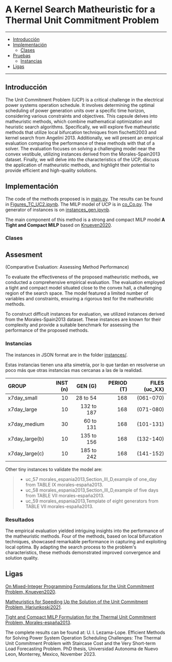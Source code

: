 # A Kernel Search Matheuristic for a Thermal Unit Commitment Problem
---
+ [Introducción](#introduccion)
+ [Implementación](#implementación)
  * [Clases](#clases)
+ [Pruebas](#pruebas)
  * [Instancias](#instancias)
+ [Ligas](#ligas)
---

## Introducción
The Unit Commitment Problem (UCP) is a critical challenge in the electrical power systems operation schedule. It involves determining the optimal scheduling of power generation units over a specific time horizon, considering various constraints and objectives. This capsule delves into matheuristic methods, which combine mathematical optimization and heuristic search algorithms. Specifically, we will explore five matheuristic methods that utilize local bifurcation techniques from fischetti2003 and kernel search from Angelini 2013. Additionally, we will present an empirical evaluation comparing the performance of these methods with that of a solver. The evaluation focuses on solving a challenging model near the convex vestibule, utilizing instances derived from the Morales-Spain2013 dataset. Finally, we will delve into the characteristics of the UCP, discuss the application of matheuristic methods, and highlight their potential to provide efficient and high-quality solutions.


## Implementación
The code of the methods proposed is in [main.py](main.py). The results can be found in [Figures_TC_UC2.ipynb](Figures_TC_UC2.ipynb). The MILP model of UCP is in [co_Co.py](co_Co.py). The generator of instances is on [instances_gen.ipynb](instances_gen.ipynb). 

The main component of this method is a strong and compact MILP model **A Tight and Compact MILP** based on [Knueven2020](https://pubsonline.informs.org/doi/10.1287/ijoc.2019.0944).

### Clases


## Assesment
(Comparative Evaluation: Assessing Method Performance)

To evaluate the effectiveness of the proposed matheuristic methods, we conducted a comprehensive empirical evaluation. The evaluation employed a tight and compact model situated close to the convex hall, a challenging region of the search space. The model featured a limited number of variables and constraints, ensuring a rigorous test for the matheuristic methods.

To construct difficult instances for evaluation, we utilized instances derived from the Morales-Spain2013 dataset. These instances are known for their complexity and provide a suitable benchmark for assessing the performance of the proposed methods.

### Instancias
The instances in JSON format are in the folder [instances/](instances/).

Estas instancias tienen una alta simetría, por lo que tardan en resolverse un poco más que otras instancias mas cercanas a las de la realidad.

|GROUP           |INST  (n)       |GEN   (G)       |PERIOD   (T)   |FILES (uc_XX)   |
| :------------- | -------------: | -------------: |-------------: |-------------:  |
|   x7day_small  | 10             |  28 to 54      | 168           | (061-070)      |90%
|   x7day_large  | 10             |  132 to 187    | 168           | (071-080)      |90%
|   x7day_medium    | 30             |  60 to 131     | 168           | (101-131)      |90%
|   x7day_large(b)  | 10             |  135 to 156    | 168           | (132-140)      |90%
|   x7day_large(c)  | 10             |  185 to 242    | 168           | (141-152)      |90%

Other tiny instances to validate the model are:
> - uc_57 morales_espania2013,Section_III_D,example of one_day from TABLE IX morales-españa2013.
> - uc_58 morales_espania2013,Section_III_D,example of five days from TABLE VII morales-españa2013.
> - uc_59 morales_espania2013,Template of eight generators from TABLE VII morales-españa2013.

### Resultados
The empirical evaluation yielded intriguing insights into the performance of the matheuristic methods. Four of the methods, based on local bifurcation techniques, showcased remarkable performance in capturing and exploiting local optima. By adapting the search process to the problem's characteristics, these methods demonstrated improved convergence and solution quality.




## Ligas
[On Mixed-Integer Programming Formulations for the Unit Commitment Problem, Knueven2020](https://pubsonline.informs.org/doi/10.1287/ijoc.2019.0944).

[Matheuristics for Speeding Up the Solution of the Unit Commitment Problem, Harjunkoski2021](https://ieeexplore.ieee.org/document/9640029).

[Tight and Compact MILP Formulation for the Thermal Unit Commitment Problem, Morales-españa2013](https://ieeexplore.ieee.org/document/6485014).

The complete results can be found at:
U. I. Lezama-Lope. Efficient Methods for Solving Power System Operation Scheduling Challenges: The Thermal Unit Commitment Problem with Staircase Cost and the Very Short-term Load Forecasting Problem. PhD thesis, Universidad Autonoma de Nuevo Leon, Monterrey, Mexico, November 2023.

